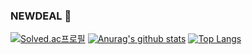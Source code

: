 ### NEWDEAL 👋

[![Solved.ac프로필](http://mazassumnida.wtf/api/v2/generate_badge?boj=newdeal)](https://solved.ac/newdeal)
[![Anurag's github stats](https://github-readme-stats.vercel.app/api?username=newdeal123)](https://github.com/anuraghazra/github-readme-stats)
[![Top Langs](https://github-readme-stats.vercel.app/api/top-langs/?username=newdeal123)](https://github.com/anuraghazra/github-readme-stats)
